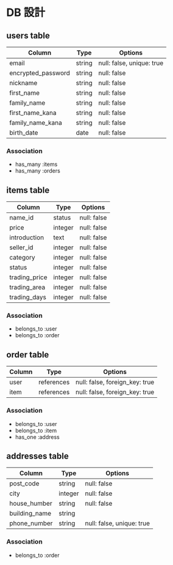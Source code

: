 # DB 設計

## users table

| Column             | Type                | Options                   |
|--------------------|---------------------|---------------------------|
| email              | string              | null: false, unique: true |
| encrypted_password | string              | null: false               |
| nickname           | string              | null: false               |
| first_name         | string              | null: false               |
| family_name        | string              | null: false               |
| first_name_kana    | string              | null: false               |
| family_name_kana   | string              | null: false               |
| birth_date         | date                | null: false               |

### Association

* has_many :items
* has_many :orders


## items table 

| Column                              | Type       | Options                        |
|-------------------------------------|------------|--------------------------------|
| name_id                             | status     | null: false                    |
| price                               | integer    | null: false                    |
| introduction                        | text       | null: false                    |
| seller_id                           | integer    | null: false                    |
| category                            | integer    | null: false                    |
| status                              | integer    | null: false                    |
| trading_price                       | integer    | null: false                    |
| trading_area                        | integer    | null: false                    |
| trading_days                        | integer    | null: false                    |

### Association

- belongs_to :user
- belongs_to :order


## order table

| Column             | Type                | Options                        |
|--------------------|---------------------|--------------------------------|
| user               | references          | null: false, foreign_key: true |
| item               | references          | null: false, foreign_key: true |

### Association

- belongs_to :user
- belongs_to :item
- has_one :address


## addresses table

| Column             | Type                | Options                        |
|--------------------|---------------------|--------------------------------|
| post_code          | string              | null: false                    |
| city               | integer             | null: false                    |
| house_humber       | string              | null: false                    |
| building_name      | string              |                                |
| phone_number       | string              | null: false, unique: true      |

### Association

- belongs_to :order